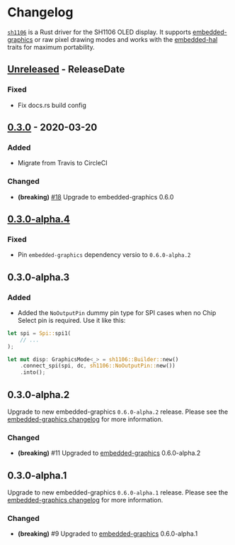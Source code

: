 # Changelog

[`sh1106`](https://crates.io/crates/sh1106) is a Rust driver for the SH1106 OLED display. It supports
[embedded-graphics](https://crates.io/crates/embedded-graphics) or raw pixel drawing modes and works
with the [embedded-hal](crates.io/crates/embedded-hal) traits for maximum portability.

<!-- next-header -->

## [Unreleased] - ReleaseDate

### Fixed

- Fix docs.rs build config

## [0.3.0] - 2020-03-20

### Added

- Migrate from Travis to CircleCI

### Changed

- **(breaking)** [#18](https://github.com/jamwaffles/sh1106/pull/18) Upgrade to embedded-graphics 0.6.0

## [0.3.0-alpha.4]

### Fixed

- Pin `embedded-graphics` dependency versio to `0.6.0-alpha.2`

## 0.3.0-alpha.3

### Added

- Added the `NoOutputPin` dummy pin type for SPI cases when no Chip Select pin is required. Use it like this:

```rust
let spi = Spi::spi1(
    // ...
);

let mut disp: GraphicsMode<_> = sh1106::Builder::new()
    .connect_spi(spi, dc, sh1106::NoOutputPin::new())
    .into();
```

## 0.3.0-alpha.2

Upgrade to new embedded-graphics `0.6.0-alpha.2` release. Please see the [embedded-graphics changelog](https://github.com/jamwaffles/embedded-graphics/blob/c0ed1700635f307a4c5114fec1769147878fd584/CHANGELOG.md) for more information.

### Changed

- **(breaking)** #11 Upgraded to [embedded-graphics](https://crates.io/crates/embedded-graphics) 0.6.0-alpha.2

## 0.3.0-alpha.1

Upgrade to new embedded-graphics `0.6.0-alpha.1` release. Please see the [embedded-graphics changelog](https://github.com/jamwaffles/embedded-graphics/blob/embedded-graphics-v0.6.0-alpha.1/CHANGELOG.md) for more information.

### Changed

- **(breaking)** #9 Upgraded to [embedded-graphics](https://crates.io/crates/embedded-graphics) 0.6.0-alpha.1

<!-- next-url -->

[unreleased]: https://github.com/jamwaffles/sh1106/compare/v0.3.0...HEAD
[0.3.0]: https://github.com/jamwaffles/sh1106/compare/v0.3.0-alpha.4...v0.3.0
[0.3.0-alpha.4]: https://github.com/jamwaffles/sh1106/compare/v0.3.0-alpha.3...v0.3.0-alpha.4
[0.3.0-alpha.3]: https://github.com/jamwaffles/sh1106/compare/v0.3.0-alpha.2...v0.3.0-alpha.3
